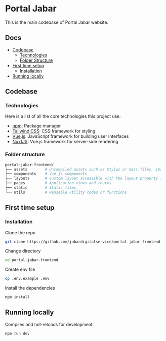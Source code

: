 # Portal Jabar

This is the main codebase of Portal Jabar website.

## Docs

- [Codebase](#codebase)
  - [Technologies](#technologies)
  - [Folder Structure](#folder-structure)
- [First time setup](#first-time-setup)
  - [Installation](#installation)
- [Running locally](#running-locally)

## Codebase

### Technologies

Here is a list of all the core technologies this project use:
- [npm](https://www.npmjs.com/): Package manager
- [Tailwind CSS](https://tailwindcss.com/): CSS framework for styling
- [Vue.js](https://vuejs.org/): JavaScript framework for building user interfaces
- [NuxtJS](https://nuxtjs.org/): Vue.js framework for server-side rendering

### Folder structure

```bash
portal-jabar-frontend/
├── assets        # Uncompiled assets such as Stylus or Sass files, images, or fonts
├── components    # Vue.js components
├── layouts       # Custom layout accessible with the layout property in the page component
├── pages         # Application views and routes
├── static        # Static files
└── utils         # Reusable utility codes or functions
```

## First time setup

### Installation

Clone the repo

```bash
git clone https://github.com/jabardigitalservice/portal-jabar-frontend.git
```

Change directory

```bash
cd portal-jabar-frontend
```

Create env file

```bash
cp .env.example .env
```

Install the dependencies

```bash
npm install
```

## Running locally

Compiles and hot-reloads for development

```bash
npm run dev
```
